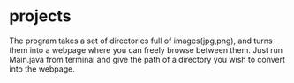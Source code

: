 # projects

The program takes a set of directories full of images(jpg,png), and turns them into a webpage where you can freely browse between them.
Just run Main.java from terminal and give the path of a directory you wish to convert into the webpage.
